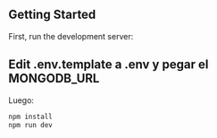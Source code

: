 

## Getting Started

First, run the development server:

## Edit .env.template a .env y pegar el MONGODB_URL

Luego:

```bash
npm install
npm run dev

```


